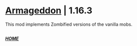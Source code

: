 # [Armageddon](https://www.curseforge.com/minecraft/mc-mods/armageddon) | 1.16.3

This mod implements Zombified versions of the vanilla mobs.

##
**_[HOME](https://github.com/SeriousandProGamers/armageddon)_**
